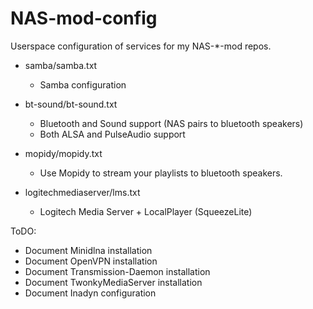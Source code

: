 NAS-mod-config
==============

Userspace configuration of services for my NAS-*-mod repos.


- samba/samba.txt
	- Samba configuration

- bt-sound/bt-sound.txt
	- Bluetooth and Sound support (NAS pairs to bluetooth speakers)
	- Both ALSA and PulseAudio support

- mopidy/mopidy.txt
	- Use Mopidy to stream your playlists to bluetooth speakers.

- logitechmediaserver/lms.txt
	- Logitech Media Server + LocalPlayer (SqueezeLite)



ToDO:
- Document Minidlna installation
- Document OpenVPN installation
- Document Transmission-Daemon installation
- Document TwonkyMediaServer installation
- Document Inadyn configuration

